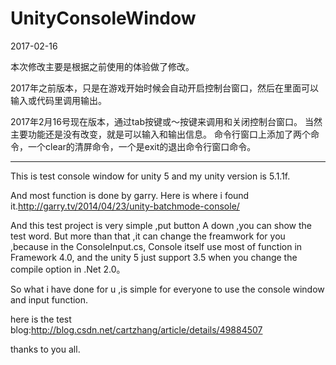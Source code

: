 # UnityConsoleWindow

2017-02-16 

本次修改主要是根据之前使用的体验做了修改。

2017年之前版本，只是在游戏开始时候会自动开启控制台窗口，然后在里面可以输入或代码里调用输出。

2017年2月16号现在版本，通过tab按键或～按键来调用和关闭控制台窗口。
当然主要功能还是没有改变，就是可以输入和输出信息。
命令行窗口上添加了两个命令，一个clear的清屏命令，一个是exit的退出命令行窗口命令。


-----------------------
This is test console window for unity 5 and my unity version is 5.1.1f.

And most function is done by garry.
Here is where i found it.http://garry.tv/2014/04/23/unity-batchmode-console/

And this test project is very simple ,put button A down ,you can show the test word.
But more than that ,it can change the freamwork for you ,because in  the ConsoleInput.cs, 
Console itself use most of function in Framework 4.0, and the unity 5 just support 3.5 when you change the compile option in
.Net 2.0。

So what i have done for u ,is simple for everyone to use the console window and input function.

here is the test blog:http://blog.csdn.net/cartzhang/article/details/49884507

thanks to you all.
